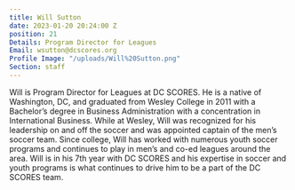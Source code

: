 ```yaml
---
title: Will Sutton
date: 2023-01-20 20:24:00 Z
position: 21
Details: Program Director for Leagues
Email: wsutton@dcscores.org
Profile Image: "/uploads/Will%20Sutton.png"
Section: staff
---
```


Will is Program Director for Leagues at DC SCORES. He is a native of Washington, DC, and graduated from Wesley College in 2011 with a Bachelor’s degree in Business Administration with a concentration in International Business. While at Wesley, Will was recognized for his leadership on and off the soccer and was appointed captain of the men’s soccer team. Since college, Will has worked with numerous youth soccer programs and continues to play in men’s and co-ed leagues around the area. Will is in his 7th year with DC SCORES and his expertise in soccer and youth programs is what continues to drive him to be a part of the DC SCORES team.